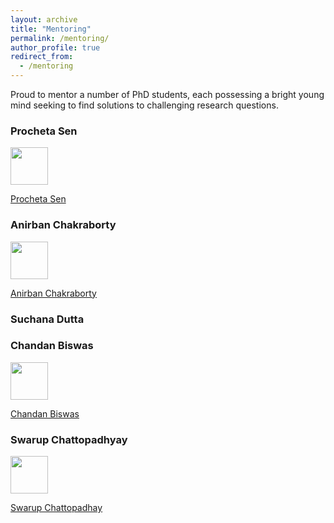 ```yaml
---
layout: archive
title: "Mentoring"
permalink: /mentoring/
author_profile: true
redirect_from:
  - /mentoring
---
```


Proud to mentor a number of PhD students, each possessing a bright young mind seeking to find solutions to challenging research questions.

### Procheta Sen

<img src="https://gdebasis.github.io/images/procheta.jpg" width="60">

[Procheta Sen](https://www.computing.dcu.ie/~sprocheta/)

### Anirban Chakraborty

<img src="https://gdebasis.github.io/images/anirban.jpg" width="60">

[Anirban Chakraborty](https://www.scss.tcd.ie/~achakrab/)

### Suchana Dutta


### Chandan Biswas

<img src="https://gdebasis.github.io/images/chandan.jpg" width="60">

[Chandan Biswas](https://scholar.google.co.in/citations?user=W2JbsRQAAAAJ&hl=en)

### Swarup Chattopadhyay

<img src="https://gdebasis.github.io/images/swarup.jpg" width="60">

[Swarup Chattopadhay](https://scholar.google.co.in/citations?hl=en&user=7PI1amoAAAAJ)


